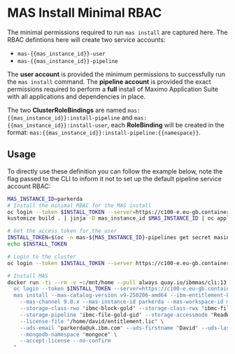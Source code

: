 MAS Install Minimal RBAC
===============================================================================
The minimal permissions required to run `mas install` are captured here.  The RBAC defintions here will create two service accounts:

- `mas-{{mas_instance_id}}-user`
- `mas-{{mas_instance_id}}-pipeline`

The **user account** is provided the minimum permissions to successfully run the `mas install` command.  The **pipeline account** is provided the exact permissions required to perform a **full** install of Maximo Application Suite with all applications and dependencies in place.

The two **ClusterRoleBindings** are named `mas:{{mas_instance_id}}:install-pipeline` and `mas:{{mas_instance_id}}:install-user`, each **RoleBinding** will be created in the format: `mas:{{mas_instance_id}}:install-pipeline:{{namespace}}`.


## Usage
To directly use these definition you can follow the example below, note the flag passed to the CLI to inform it not to set up the default pipeline service account RBAC:

```bash
MAS_INSTANCE_ID=parkerda
# Install the minimal RBAC for the MAS install
oc login --token $INSTALL_TOKEN --server=https://c100-e.eu-gb.containers.cloud.ibm.com:31350
kustomize build . | jinja -D mas_instance_id $MAS_INSTANCE_ID | oc apply -f -

# Get the access token for the user
INSTALL_TOKEN=$(oc -n mas-${MAS_INSTANCE_ID}-pipelines get secret masinstall-token -o jsonpath="{.data.token}" | base64 -d)
echo $INSTALL_TOKEN

# Login to the cluster
oc login --token $INSTALL_TOKEN --server https://c100-e.eu-gb.containers.cloud.ibm.com:31350

# Install MAS
docker run -ti --rm -v ~:/mnt/home --pull always quay.io/ibmmas/cli:13.3.0 bash -c "
  oc login --token $INSTALL_TOKEN --server=https://c100-e.eu-gb.containers.cloud.ibm.com:31350 &&
  mas install --mas-catalog-version v9-250206-amd64 --ibm-entitlement-key $IBM_ENTITLEMENT_KEY \
    --mas-channel 9.0.x --mas-instance-id parkerda --mas-workspace-id masdev --mas-workspace-name "My Workspace" \
    --storage-class-rwo "ibmc-block-gold" --storage-class-rwx "ibmc-file-gold-gid" \
    --storage-pipeline "ibmc-file-gold-gid" --storage-accessmode "ReadWriteMany" \
    --license-file "/home/david/entitlement.lic" \
    --uds-email "parkerda@uk.ibm.com" --uds-firstname "David" --uds-lastname "Parker" \
    --mongodb-namespace "mongoce" \
    --accept-license --no-confirm
  "
```
